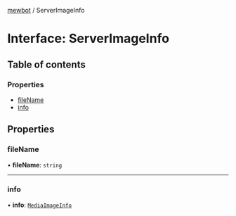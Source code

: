 [mewbot](../README.md) / ServerImageInfo

# Interface: ServerImageInfo

## Table of contents

### Properties

- [fileName](ServerImageInfo.md#filename)
- [info](ServerImageInfo.md#info)

## Properties

### fileName

• **fileName**: `string`

___

### info

• **info**: [`MediaImageInfo`](MediaImageInfo.md)
